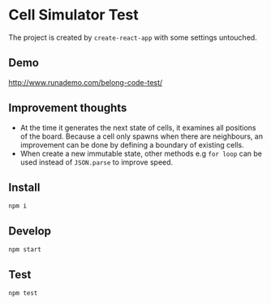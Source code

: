 # Cell Simulator Test

The project is created by `create-react-app` with some settings untouched.

## Demo

http://www.runademo.com/belong-code-test/

## Improvement thoughts

* At the time it generates the next state of cells, it examines all positions of the board. Because a cell only spawns when there are neighbours, an improvement can be done by defining a boundary of existing cells.
* When create a new immutable state, other methods e.g `for loop` can be used instead of `JSON.parse` to improve speed.

## Install
```
npm i
```

## Develop
```
npm start
```

## Test
```
npm test
```